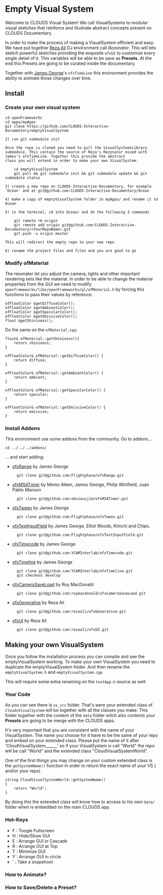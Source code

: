 # Empty Visual System 

Welcome to CLOUDS Visual System!
We call VisualSystems to modular visual sketches that reinforce and illustrate abstract concepts present on CLOUDS Documentary.

In order to make the process of making a VisualSystem efficient and easy. We have put together [Reza Ali](http://www.syedrezaali.com) DJ environment call *Rezonator*. This will lets sketch powerful sketches providing the exquisite `ofxUI` to customize every single detail of it. This variables will be able to be save as **Presets**. At the end this Presets are going to be curated inside the documentary.

Together with [James George](http://jamesgeorge.org/)'s `ofxTimeLine` this environment provides the ability to animate those changes over time.


## Install

### Create your own visual system

	cd openFrameworks
	cd apps/myApps
	git clone https://github.com/CLOUDS-Interactive-Documentary/emptyVisualSystem

	2) run git submodule init
	
	Once the repo is cloned you need to pull the VisualSystemsLibrary submodule. This contain the source of Reza's Rezonator mixed with James's ofxTimeLine. Together this provide the abstract
	class you will extend in order to make your own VisualSystem.

		cd emptyVisualSystem	
		git pull && git submodule init && git submodule update && git submodule status

	3) create a new repo on CLOUDS-Interactive-Documentary, for example 'Ocean' and at git@github.com:CLOUDS-Interactive-Documentary/Ocean

	4) make a copy of emptyVisualSystem folder in myApps/ and rename it to Ocean

	5) in the terminal, cd into Ocean/ and do the following 3 commands

		git remote rm origin
		git remote add origin git@github.com:CLOUDS-Interactive-Documentary/<YourRepoName>.git 
		git push -u origin master

	This will redirect the empty repo to your new repo

	6) rename the project files and files and you are good to go

### Modify ofMaterial

The resonator let you adjust the camera, lights and other important rendering sets like the material. In order to be able to change the material properties from the GUI we need to modify `openframeworks/libs/openFrameworks/gl/ofMaterial.h` by forcing this functions to pass their values by reference:

	ofFloatColor &getDiffuseColor();
	ofFloatColor &getAmbientColor();
	ofFloatColor &getSpecularColor();
	ofFloatColor &getEmissiveColor();
	float &getShininess(); 
	
Do the same on the `ofMaterial.cpp`:

	float& ofMaterial::getShininess(){
		return shininess;
	}

	ofFloatColor& ofMaterial::getDiffuseColor() {
		return diffuse;
	}

	ofFloatColor& ofMaterial::getAmbientColor() {
		return ambient;
	}

	ofFloatColor& ofMaterial::getSpecularColor() {
		return specular;
	}

	ofFloatColor& ofMaterial::getEmissiveColor() {
		return emissive;
	}
	
### Install Addons

This environment use some addons from the community. Go to addons...

	cd ../../../addons/
	
…  and start adding:

* [ofxRange](https://github.com/Flightphase/ofxRange) by James George

		git clone git@github.com:Flightphase/ofxRange.git

* [ofxMSATimer](https://github.com/obviousjim/ofxMSATimer) by Memo Atken, James George, Philip Whitfield, Juan Pablo Manson

		git clone git@github.com:obviousjim/ofxMSATimer.git
		
* [ofxTween](https://github.com/Flightphase/ofxTween) by James George

		git clone git@github.com:Flightphase/ofxTween.git
		
* [ofxTextInputField](https://github.com/Flightphase/ofxTextInputField) by James George, Elliot Woods, Kimchi and Chips.

		git clone git@github.com:Flightphase/ofxTextInputField.git
		
* [ofxTimecode](https://github.com/YCAMInterlab/ofxTimecode) by James George

		git clone git@github.com:YCAMInterlab/ofxTimecode.git
		
* [ofxTimeline](https://github.com/YCAMInterlab/ofxTimeline) by James George

		git clone git@github.com:YCAMInterlab/ofxTimeline.git
		git checkout develop
		
* [ofxCameraSaveLoad](https://github.com/roymacdonald/ofxCameraSaveLoad) by Roy MacDonald

		git clone git@github.com:roymacdonald/ofxCameraSaveLoad.git
		
* [ofxGenerative](https://github.com/rezaali/ofxGenerative) by Reza Ali

		git clone git@github.com:rezaali/ofxGenerative.git
		
* [ofxUI](https://github.com/rezaali/ofxUI) by Reza Ali

		git clone git@github.com:rezaali/ofxUI.git
		
## Making your own VisualSystem

Once you follow the installation process you can compile and see the emptyVisualSystem working. To make your own VisualSystem you need to duplicate the emptyVisualSystem folder. And then rename the `emptyVisualSystem.h` and `emptyVisualSystem.cpp`

This will require some extra renaming on the `testApp.h` source as well. 

### Your Code 

As you can see there is `vs_src` folder. That's were your extended class of `CloudsVisualSystem` will be together with all the classes you make. This folder together with the content of the `data` folder witch also contents your **Presets** are going to be merge with the CLOUDS apps.

It's very important that you are consistent with the name of your VisualSystem. The name you choose for it have to be the same of your repo and embed on your extended class. Please put the name of it after 'CloudVisualSystem______' so if your VisualSystem is call "World" the repo will be call "World" and the extended class "CloudVisualSystemWorld".

One of the first things you may change on your custom extended class is the `getSystemName()` function in order to return the exact name of your VS ( and/or your repo)

	string CloudVisualSystemWorld::getSystemName()
	{
		return "World";
	}

By doing this the extended class will know how to access to his own `data/` folder when is embedded on the main CLOUDS app.
 
### Hot-Keys 

* F : Toogle Fullscreen
* H : Hide/Show GUI
* E : Arrange GUI in Cascade  
* R : Arrange GUI at Top
* T : Minimize GUI
* Y : Arrange GUI in circle
* ` : Take a snapshoot

### How to Animate?

### How to Save/Delete a Preset?


 






